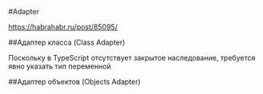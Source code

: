 #Adapter

https://habrahabr.ru/post/85095/

##Адаптер класса (Class Adapter)

Поскольку в TypeScript отсутствует закрытое наследование, 
требуется явно указать тип переменной

##Адаптер объектов (Objects Adapter)